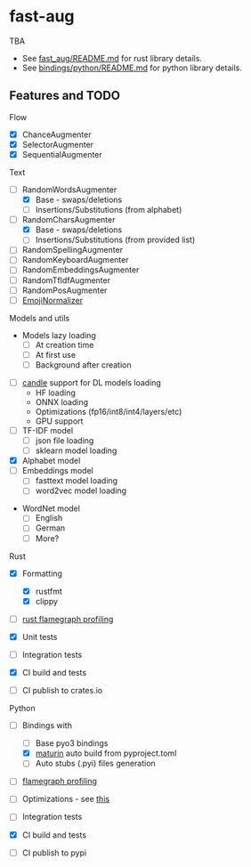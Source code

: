 # fast-aug

TBA


* See [fast_aug/README.md](fast_aug/README.md) for rust library details.
* See [bindings/python/README.md](bindings/python/README.md) for python library details.


## Features and TODO

Flow
- [x] ChanceAugmenter
- [x] SelectorAugmenter
- [x] SequentialAugmenter

Text
- [ ] RandomWordsAugmenter
  - [x] Base - swaps/deletions
  - [ ] Insertions/Substitutions (from alphabet)
- [ ] RandomCharsAugmenter
    - [x] Base - swaps/deletions
    - [ ] Insertions/Substitutions (from provided list)
- [ ] RandomSpellingAugmenter
- [ ] RandomKeyboardAugmenter
- [ ] RandomEmbeddingsAugmenter
- [ ] RandomTfIdfAugmenter
- [ ] RandomPosAugmenter
- [ ] [EmojiNormalizer](https://github.com/unicode-org/cldr-json/blob/858baad63c1d51e1d576ef99dccc229d92cedda4/cldr-json/cldr-annotations-full/annotations/en-AU/annotations.json#L1498)

Models and utils
- Models lazy loading
  - [ ] At creation time
  - [ ] At first use
  - [ ] Background after creation
- [ ] [candle](https://github.com/huggingface/candle) support for DL models loading
  - HF loading
  - ONNX loading
  - Optimizations (fp16/int8/int4/layers/etc)
  - GPU support
- [ ] TF-IDF model
  - [ ] json file loading
  - [ ] sklearn model loading
- [x] Alphabet model
- [ ] Embeddings model
  - [ ] fasttext model loading
  - [ ] word2vec model loading
- WordNet model
  - [ ] English
  - [ ] German
  - [ ] More?

Rust
- [x] Formatting
  - [x] rustfmt
  - [x] clippy
- [ ] [rust flamegraph profiling](https://www.jibbow.com/posts/criterion-flamegraphs/)
- [x] Unit tests
- [ ] Integration tests
- [x] CI build and tests
- [ ] CI publish to crates.io


Python 
- [ ] Bindings with 
  - [ ] Base pyo3 bindings
  - [x] [maturin](https://github.com/PyO3/maturin) auto build from pyproject.toml
  - [ ] Auto stubs (.pyi) files generation
- [ ] [flamegraph profiling](https://ohadravid.github.io/posts/2023-03-rusty-python/)
- [ ] Optimizations - see [this](https://ohadravid.github.io/posts/2023-03-rusty-python/)
- [ ] Integration tests
- [x] CI build and tests
- [ ] CI publish to pypi

